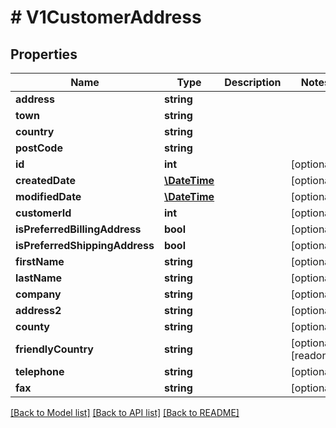# # V1CustomerAddress

## Properties

Name | Type | Description | Notes
------------ | ------------- | ------------- | -------------
**address** | **string** |  |
**town** | **string** |  |
**country** | **string** |  |
**postCode** | **string** |  |
**id** | **int** |  | [optional]
**createdDate** | [**\DateTime**](\DateTime.md) |  | [optional]
**modifiedDate** | [**\DateTime**](\DateTime.md) |  | [optional]
**customerId** | **int** |  | [optional]
**isPreferredBillingAddress** | **bool** |  | [optional]
**isPreferredShippingAddress** | **bool** |  | [optional]
**firstName** | **string** |  | [optional]
**lastName** | **string** |  | [optional]
**company** | **string** |  | [optional]
**address2** | **string** |  | [optional]
**county** | **string** |  | [optional]
**friendlyCountry** | **string** |  | [optional] [readonly]
**telephone** | **string** |  | [optional]
**fax** | **string** |  | [optional]

[[Back to Model list]](../../README.md#models) [[Back to API list]](../../README.md#endpoints) [[Back to README]](../../README.md)
